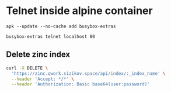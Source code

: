 # Telnet inside alpine container

`apk --update --no-cache add busybox-extras`

`busybox-extras telnet localhost 80`

## Delete zinc index

```bash
curl -X DELETE \
  'https://zinc.qwork.sizikov.space/api/index/:_index_name' \
  --header 'Accept: */*' \
  --header 'Authorization: Basic base64(user:password)'
```
